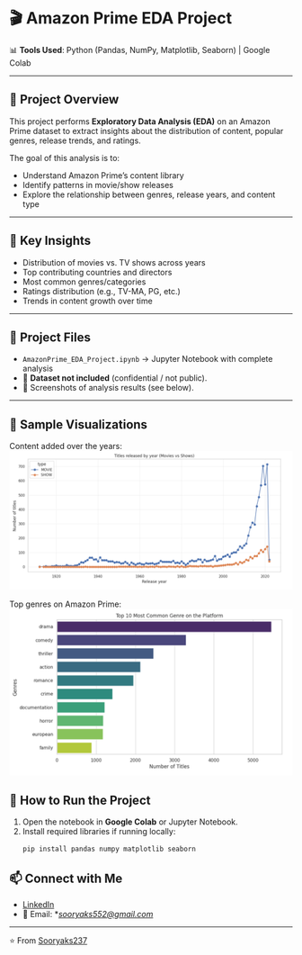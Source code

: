 # 🎬 Amazon Prime EDA Project  

📊 **Tools Used**: Python (Pandas, NumPy, Matplotlib, Seaborn) | Google Colab  

---

## 📌 Project Overview  
This project performs **Exploratory Data Analysis (EDA)** on an Amazon Prime dataset to extract insights about the distribution of content, popular genres, release trends, and ratings.  

The goal of this analysis is to:  
- Understand Amazon Prime’s content library  
- Identify patterns in movie/show releases  
- Explore the relationship between genres, release years, and content type  

---

## 🔑 Key Insights  
- Distribution of movies vs. TV shows across years  
- Top contributing countries and directors  
- Most common genres/categories  
- Ratings distribution (e.g., TV-MA, PG, etc.)  
- Trends in content growth over time  

---

## 📂 Project Files  
- `AmazonPrime_EDA_Project.ipynb` → Jupyter Notebook with complete analysis    
- 🚫 **Dataset not included** (confidential / not public).  
- 📸 Screenshots of analysis results (see below). 
---
## 📸 Sample Visualizations  

Content added over the years:  
![Content released by Year](content_released_by_year.png)  

Top genres on Amazon Prime:  
![Top Genres](top_genres.png)  
 

## 🚀 How to Run the Project  
1. Open the notebook in **Google Colab** or Jupyter Notebook.  
2. Install required libraries if running locally:  
   ```bash
   pip install pandas numpy matplotlib seaborn

## 📫 Connect with Me  
- [LinkedIn](https://www.linkedin.com/in/soorya-k-s-/)  
- 📧 Email: **sooryaks552@gmail.com*
---
⭐️ From [Sooryaks237](https://github.com/Sooryaks237)

